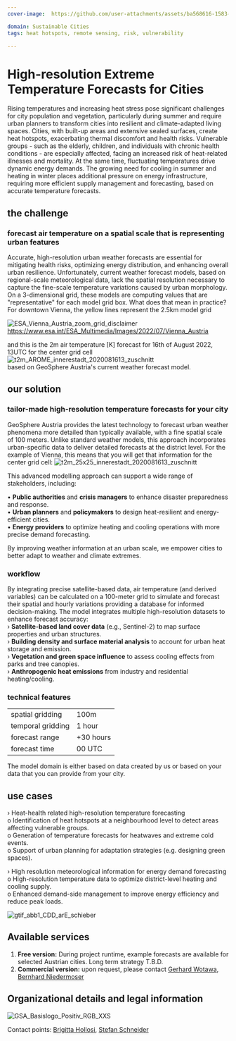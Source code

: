 ```yaml
---
cover-image:  https://github.com/user-attachments/assets/ba568616-1583-4f6b-a647-8b4c2a327bf0

domain: Sustainable Cities
tags: heat hotspots, remote sensing, risk, vulnerability

--- 
```


# High-resolution Extreme Temperature Forecasts for Cities <!--{ as="img" mode="hero" src="https://github.com/user-attachments/assets/9825e748-1c21-4cbe-8a3c-b2ea13e2a349" }-->

Rising temperatures and increasing heat stress pose significant challenges for city population and vegetation, particularly during summer and require urban planners to transform cities into resilient and climate-adapted living spaces. Cities, with built-up areas and extensive sealed surfaces, create heat hotspots, exacerbating thermal discomfort and health risks. Vulnerable groups - such as the elderly, children, and individuals with chronic health conditions - are especially affected, facing an increased risk of heat-related illnesses and mortality. At the same time, fluctuating temperatures drive dynamic energy demands. The growing need for cooling in summer and heating in winter places additional pressure on energy infrastructure, requiring more efficient supply management and forecasting, based on accurate temperature forecasts.

## the challenge
### forecast air temperature on a spatial scale that is representing urban features

Accurate, high-resolution urban weather forecasts are essential for mitigating health risks, optimizing energy distribution, and enhancing overall urban resilience. Unfortunately, current weather forecast models, based on regional-scale meteorological data, lack the spatial resolution necessary to capture the fine-scale temperature variations caused by urban morphology. On a 3-dimensional grid, these models are computing values that are "representative" for each model grid box. What does that mean in practice?
For downtown Vienna, the yellow lines represent the 2.5km model grid 

![ESA_Vienna_Austria_zoom_grid_disclaimer](https://github.com/user-attachments/assets/1484e60c-a587-45a1-b774-f18fa6b94b50)
https://www.esa.int/ESA_Multimedia/Images/2022/07/Vienna_Austria

and this is the 2m air temperature [K] forecast for 16th of August 2022, 13UTC for the center grid cell
![t2m_AROME_innerestadt_2020081613_zuschnitt](https://github.com/user-attachments/assets/2d69fc74-2806-4acf-9adc-f8f3d8f4bbf1)  
based on GeoSphere Austria's current weather forecast model.  
  

## our solution
### tailor-made high-resolution temperature forecasts for your city

GeoSphere Austria provides the latest technology to forecast urban weather phenomena more detailed than typically available, with a fine spatial scale of 100 meters. Unlike standard weather models, this approach incorporates urban-specific data to deliver detailed forecasts at the district level. For the example of Vienna, this means that you will get that information for the center grid cell:
![t2m_25x25_innerestadt_2020081613_zuschnitt](https://github.com/user-attachments/assets/9caad778-f68a-4808-859b-c32c278beacf)

This advanced modelling approach can support a wide range of stakeholders, including:

•	**Public authorities** and **crisis managers** to enhance disaster preparedness and response.  
•	**Urban planners** and **policymakers** to design heat-resilient and energy-efficient cities.  
•	**Energy providers** to optimize heating and cooling operations with more precise demand forecasting.

By improving weather information at an urban scale, we empower cities to better adapt to weather and climate extremes.

### workflow

By integrating precise satellite-based data, air temperature (and derived variables) can be calculated on a 100-meter grid to simulate and forecast their spatial and hourly variations providing a database for informed decision-making. The model integrates multiple high-resolution datasets to enhance forecast accuracy:  
›	**Satellite-based land cover data** (e.g., Sentinel-2) to map surface properties and urban structures.  
›	**Building density and surface material analysis** to account for urban heat storage and emission.  
›	**Vegetation and green space influence** to assess cooling effects from parks and tree canopies.  
›	**Anthropogenic heat emissions** from industry and residential heating/cooling.  




### technical features 

|                       |               |
| --------------------- | ------------- |
| spatial gridding      | 100m          |
| temporal gridding     | 1 hour        |
| forecast range        | +30 hours     |
| forecast time         | 00 UTC        |

The model domain is either based on data created by us or based on your data that you can provide from your city.

## use cases

›	Heat-health related high-resolution temperature forecasting    
o	Identification of heat hotspots at a neighbourhood level to detect areas affecting vulnerable groups.  
o	Generation of temperature forecasts for heatwaves and extreme cold events.  
o	Support of urban planning for adaptation strategies (e.g. designing green spaces).  

›	High resolution meteorological information for energy demand forecasting  
o	High-resolution temperature data to optimize district-level heating and cooling supply.  
o	Enhanced demand-side management to improve energy efficiency and reduce peak loads.  

![gtif_abb1_CDD_arE_schieber](https://github.com/user-attachments/assets/de79060e-2281-4233-85b9-51aa58925800)

## Available services

1. **Free version:** During project runtime, example forecasts are available for selected Austrian cities. Long term strategy T.B.D. 
2. **Commercial version:** upon request, please contact [Gerhard Wotawa](mailto:gerhard.wotawa@geosphere.at), [Bernhard Niedermoser](mailto:bernhard.niedermoser@geosphere.at)

## Organizational details and legal information

![GSA_Basislogo_Positiv_RGB_XXS](https://github.com/user-attachments/assets/e4a90124-22af-4c13-b659-f91991b36d0d)

Contact points: [Brigitta Hollosi](mailto:brigitta.hollosi@geosphere.at), [Stefan Schneider](mailto:stefan.schneider@geosphere.at)

